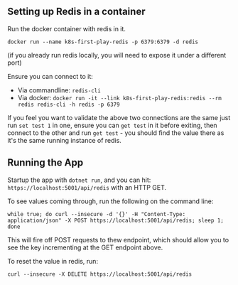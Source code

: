 

## Setting up Redis in a container

Run the docker container with redis in it.

`docker run --name k8s-first-play-redis -p 6379:6379 -d redis`

(if you already run redis locally, you will need to expose it under a different port)

Ensure you can connect to it:
- Via commandline: `redis-cli`
- Via docker: `docker run -it --link k8s-first-play-redis:redis --rm redis redis-cli -h redis -p 6379`

If you feel you want to validate the above two connections are the same just run `set test 1` in one, ensure you can `get test` in it before exiting, then connect to the other and run `get test` - you should find the value there as it's the same running instance of redis.

## Running the App

Startup the app with `dotnet run`, and you can hit:
`https://localhost:5001/api/redis` with an HTTP GET.

To see values coming through, run the following on the command line:

`while true; do curl --insecure -d '{}' -H "Content-Type: application/json" -X POST https://localhost:5001/api/redis; sleep 1; done`

This will fire off POST requests to thew endpoint, which should allow you to see the key incrementing at the GET endpoint above.

To reset the value in redis, run:

`curl --insecure -X DELETE https://localhost:5001/api/redis`